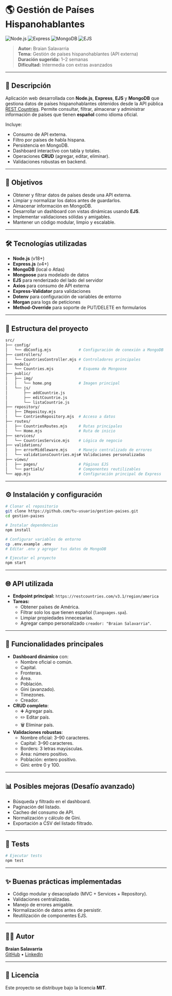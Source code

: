 # 🌎 Gestión de Países Hispanohablantes

![Node.js](https://img.shields.io/badge/Node.js-18.x-green?style=for-the-badge&logo=node.js)
![Express](https://img.shields.io/badge/Express.js-4.x-blue?style=for-the-badge&logo=express)
![MongoDB](https://img.shields.io/badge/MongoDB-6.x-darkgreen?style=for-the-badge&logo=mongodb)
![EJS](https://img.shields.io/badge/EJS-Templates-yellow?style=for-the-badge&logo=ejs)

> **Autor:** Braian Salavarria  
> **Tema:** Gestión de países hispanohablantes (API externa)  
> **Duración sugerida:** 1–2 semanas  
> **Dificultad:** Intermedia con extras avanzados

---

## 📌 Descripción
Aplicación web desarrollada con **Node.js**, **Express**, **EJS** y **MongoDB** que gestiona datos de países hispanohablantes obtenidos desde la API pública [REST Countries](https://restcountries.com/). Permite consultar, filtrar, almacenar y administrar información de países que tienen **español** como idioma oficial.

Incluye:
- Consumo de API externa.
- Filtro por países de habla hispana.
- Persistencia en MongoDB.
- Dashboard interactivo con tabla y totales.
- Operaciones **CRUD** (agregar, editar, eliminar).
- Validaciones robustas en backend.

---

## 🎯 Objetivos
- Obtener y filtrar datos de países desde una API externa.
- Limpiar y normalizar los datos antes de guardarlos.
- Almacenar información en MongoDB.
- Desarrollar un dashboard con vistas dinámicas usando **EJS**.
- Implementar validaciones sólidas y amigables.
- Mantener un código modular, limpio y escalable.

---

## 🛠️ Tecnologías utilizadas
- **Node.js** (v18+)
- **Express.js** (v4+)
- **MongoDB** (local o Atlas)
- **Mongoose** para modelado de datos
- **EJS** para renderizado del lado del servidor
- **Axios** para consumo de API externa
- **Express-Validator** para validaciones
- **Dotenv** para configuración de variables de entorno
- **Morgan** para logs de peticiones
- **Method-Override** para soporte de PUT/DELETE en formularios

---

## 📂 Estructura del proyecto
```bash
src/
├── config/
│   └── dbConfig.mjs            # Configuración de conexión a MongoDB
├── controllers/
│   └── CountriesController.mjs # Controladores principales
├── models/
│   └── Countries.mjs           # Esquema de Mongoose
├── public/
│   ├── img/
│   │   └── home.png            # Imagen principal
│   └── js/
│       ├── addCountrie.js
│       ├── editCountrie.js
│       └── listaCountrie.js
├── repository/
│   ├── IRepositoy.mjs
│   └── ContriesRepository.mjs  # Acceso a datos
├── routes/
│   ├── CountriesRoutes.mjs     # Rutas principales
│   └── Home.mjs                # Ruta de inicio
├── services/
│   └── CountriesService.mjs    # Lógica de negocio
├── validations/
│   ├── errorMiddleware.mjs     # Manejo centralizado de errores
│   └── validationsCountries.mjs# Validaciones personalizadas
├── views/
│   ├── pages/                  # Páginas EJS
│   └── partials/               # Componentes reutilizables
└── app.mjs                     # Configuración principal de Express
```

---

## ⚙️ Instalación y configuración
```bash
# Clonar el repositorio
git clone https://github.com/tu-usuario/gestion-paises.git
cd gestion-paises

# Instalar dependencias
npm install

# Configurar variables de entorno
cp .env.example .env
# Editar .env y agregar tus datos de MongoDB

# Ejecutar el proyecto
npm start
```

---

## 🌐 API utilizada
- **Endpoint principal:** `https://restcountries.com/v3.1/region/america`
- **Tareas:**
  - Obtener países de América.
  - Filtrar solo los que tienen español (`languages.spa`).
  - Limpiar propiedades innecesarias.
  - Agregar campo personalizado `creador: "Braian Salavarria"`.

---

## 🧩 Funcionalidades principales
- **Dashboard dinámico** con:
  - Nombre oficial o común.
  - Capital.
  - Fronteras.
  - Área.
  - Población.
  - Gini (avanzado).
  - Timezones.
  - Creador.
- **CRUD completo**:
  - ➕ Agregar país.
  - ✏️ Editar país.
  - 🗑️ Eliminar país.
- **Validaciones robustas**:
  - Nombre oficial: 3–90 caracteres.
  - Capital: 3–90 caracteres.
  - Borders: 3 letras mayúsculas.
  - Área: número positivo.
  - Población: entero positivo.
  - Gini: entre 0 y 100.

---

## 📊 Posibles mejoras (Desafío avanzado)
- Búsqueda y filtrado en el dashboard.
- Paginación del listado.
- Cacheo del consumo de API.
- Normalización y cálculo de Gini.
- Exportación a CSV del listado filtrado.

---

## 🧪 Tests
```bash
# Ejecutar tests
npm test
```

---

## ✨ Buenas prácticas implementadas
- Código modular y desacoplado (MVC + Services + Repository).
- Validaciones centralizadas.
- Manejo de errores amigable.
- Normalización de datos antes de persistir.
- Reutilización de componentes EJS.

---

## 👨‍💻 Autor
**Braian Salavarria**  
[GitHub](https://github.com/tu-usuario) • [LinkedIn](https://linkedin.com/in/tu-perfil)

---

## 📄 Licencia
Este proyecto se distribuye bajo la licencia **MIT**.
